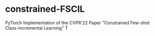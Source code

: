# constrained-FSCIL
PyTorch Implementation of the CVPR'22 Paper "Constrained Few-shot Class-incremental Learning"
T
